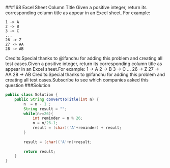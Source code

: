 ###168 Excel Sheet Column Title
Given a positive integer, return its corresponding column title as appear in an Excel sheet.
For example:

    1 -> A
    2 -> B
    3 -> C
    ...
    26 -> Z
    27 -> AA
    28 -> AB 
Credits:Special thanks to @ifanchu for adding this problem and creating all test cases.Given a positive integer, return its corresponding column title as appear in an Excel sheet.For example:
    1 -> A
    2 -> B
    3 -> C
    ...
    26 -> Z
    27 -> AA
    28 -> AB Credits:Special thanks to @ifanchu for adding this problem and creating all test cases.Subscribe to see which companies asked this question
###Solution
```java
public class Solution {
    public String convertToTitle(int n) {
        n  = n - 1 ;
        String result = "";
        while(n>=26){
            int reminder = n % 26;
            n = n/26-1;
            result = (char)('A'+reminder) + result;
        }
        
        result = (char)('A'+n)+result;
        
        return result;
    }
}